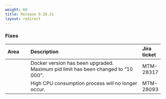 ```yaml
---
weight: 60
title: Release 9.20.21
layout: redirect
---
```


### Fixes

<table>
<colgroup>
<col style="width: 15%;">
<col style="width: 75%;">
<col style="width: 10%;">
</colgroup>
<thead>
<tr>
<th style="text-align:left">Area</th>
<th style="text-align:left">Description</th>
<th style="text-align:left">Jira ticket</th>
</tr>
</thead>
<tbody>
<tr>
<td style="text-align:left"></td>
<td style="text-align:left">Docker version has been upgraded. Maximum pid limit has been changed to “10 000”.</td>
<td>MTM-28317</td>
</tr>
<tr>
<td style="text-align:left"></td>
<td style="text-align:left">High CPU consumption process will no longer occur. 
</td>
<td>MTM-28093</td>
</tbody>
</table>

